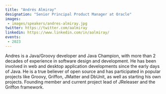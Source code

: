 ```yaml
---
title: "Andrés Almiray"
designation: "Senior Principal Product Manager at Oracle"
images:
 - images/speakers/andres-almiray.jpg
twitter: https://twitter.com/aalmiray
linkedin: https://www.linkedin.com/in/aalmiray/
events:
 - 2023
---
```


Andres is a Java/Groovy developer and Java Champion, with more than 2 decades of experience in software design and development. He has been involved in web and desktop application developments since the early days of Java. He is a true believer of open source and has participated in popular projects like Groovy, Griffon, JMatter and DbUnit, as well as starting his own projects. Founding member and current project lead of JReleaser and the Griffon framework.